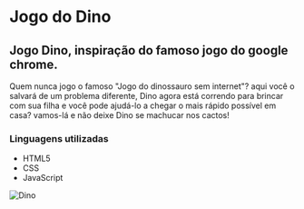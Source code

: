 # Jogo do Dino

## Jogo Dino, inspiração do famoso jogo do google chrome.

Quem nunca jogo o famoso "Jogo do dinossauro sem internet"? aqui você o salvará de um problema diferente, Dino agora está correndo para brincar com sua filha e você pode ajudá-lo a chegar o mais rápido possível em casa? vamos-lá e não deixe Dino se machucar nos cactos!

### Linguagens utilizadas

* HTML5
* CSS
* JavaScript

![Dino](https://github.com/WillSantosss/Imgs/blob/master/jogo%20do%20dino.jpg)
